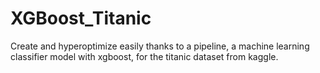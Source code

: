 # XGBoost_Titanic
Create and hyperoptimize easily thanks to a pipeline,
a machine learning classifier model with xgboost,
for the titanic dataset from kaggle.
